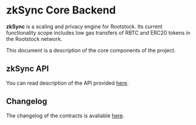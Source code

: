 # zkSync Core Backend

**zkSync** is a scaling and privacy engine for Rootstock. Its current functionality scope includes low gas transfers of
RBTC and ERC20 tokens in the Rootstock network.

This document is a description of the core components of the project.

## zkSync API

You can read description of the API provided [here](https://zksync.io/api/).

## Changelog

The changelog of the contracts is avaliable [here](/changelog/core.md).
